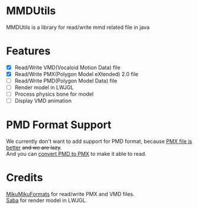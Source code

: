 # MMDUtils
MMDUtils is a library for read/write mmd related file in java

# Features
- [X] Read/Write VMD(Vocaloid Motion Data) file  
- [X] Read/Write PMX(Polygon Model eXtended) 2.0 file  
- [ ] Read/Write PMD(Polygon Model Data) file  
- [ ] Render model in LWJGL  
- [ ] Process physics bone for model  
- [ ] Display VMD animation

# PMD Format Support
We currently don't want to add support for PMD format, because [PMX file is better](https://learnmmd.com/bonus-pages/convert-pmd-models-pmx/) ~~and we are lazy~~.  
And you can [convert PMD to PMX](https://learnmmd.com/http:/learnmmd.com/convert-pmd-models-to-pmx-models/) to make it able to read.

# Credits
[MikuMikuFormats](https://github.com/oguna/MMDFormats) for read/write PMX and VMD files.  
[Saba](https://github.com/benikabocha/saba) for render model in LWJGL.